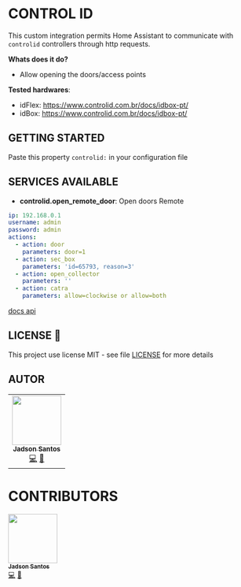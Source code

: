 # CONTROL ID

This custom integration permits Home Assistant to communicate with `controlid` controllers through  http requests.

**Whats does it do?**
- Allow opening the doors/access points

**Tested hardwares**:
- idFlex: https://www.controlid.com.br/docs/idbox-pt/
- idBox: https://www.controlid.com.br/docs/idbox-pt/

## GETTING STARTED

Paste this property `controlid:` in your configuration file
## SERVICES AVAILABLE

* **controlid.open_remote_door**: Open doors Remote


```yaml
ip: 192.168.0.1
username: admin
password: admin
actions:
  - action: door
    parameters: door=1
  - action: sec_box
    parameters: 'id=65793, reason=3'
  - action: open_collector
    parameters: ''
  - action: catra
    parameters: allow=clockwise or allow=both
```


[docs api](https://www.controlid.com.br/docs/access-api-pt/acoes/abertura-remota-porta-e-catraca/#exemplo-abrir-rele-idaccessidfitidbox)


## LICENSE 📝

This project use license MIT - see file [LICENSE](LICENSE) for more details
## AUTOR

<table>
  <tr>
    <td align="center"><a href="https://github.com/jadson179"><img src="https://avatars0.githubusercontent.com/u/42282908?s=460&u=79ce909209ebf14da91a2d2517c9b0f9e378a4e1&v=4" width="100px;" alt=""/><br /><sub><b>Jadson Santos</b></sub></a><br /><a href="https://github.com/jadson179/controlid/commits?author=jadson179" title="Code">💻</a> <a href="https://github.com/jadson179" title="Design">🎨</a></td>
</table>

# CONTRIBUTORS

  <tr>
    <tr>
    <td align="center"><a href="https://github.com/pauloeduardodarosa"><img src="https://avatars.githubusercontent.com/u/3733250?s=460&u=1f62e3cd067caa8b9eb27ba64794f381e4cb5168&v=4" width="100px;" alt=""/><br /><sub><b>Jadson Santos</b></sub></a><br /><a href="https://github.com/pauloeduardodarosa/controlid/commits?author=pauloeduardodarosa" title="Code">💻</a> <a href="https://github.com/jadson179" title="Design">🎨</a></td>
  <tr>





 
